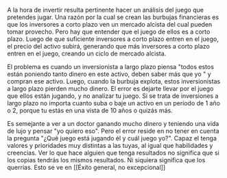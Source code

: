 A la hora de invertir resulta pertinente hacer un análisis del juego que pretendes jugar. Una razón por la cual se crean las burbujas financieras es que los inversores a corto plazo ven un mercado alcista del cual pueden tomar provecho. Pero hay que entender que el juego de ellos es a corto plazo. Luego de que suficiente inversores a corto plazo entren en el juego, el precio del activo subirá, generando que más inversores a corto plazo entren en el juego, creando un ciclo de mercado alcista. 

El problema es cuando un inversionista a largo plazo piensa "todos estos están poniendo tanto dinero en este activo, deben saber más que yo " y compran ese activo. Luego, cuando la burbuja explota, estos inversionistas a largo plazo pierden mucho dinero. El error es dejarte llevar por el juego que ellos están jugando, y no analizar tu juego. Si se trata de inversiones a largo plazo no importa cuanto suba o baje un activo en un período de 1 año o 2, porque tu estás en una vista de 10 años o quizás más.

Es semejante a ver a un doctor ganando mucho dinero y teniendo una vida de lujo y pensar "yo quiero eso". Pero el error reside en no tener en cuenta la pregunta "¿Qué juego está jugando él y cuál juego yo?". Capaz el tenga valores y prioridades muy distintas a las tuyas, al igual que habilidades y creencias. Ver lo que hace alguien que tenga resultados no significa que si los copias tendrás los mismos resultados. Ni siquiera significa que los querrías. Esto se ve en [[Éxito general, no excepcional]]